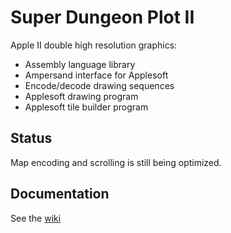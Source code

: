 # Super Dungeon Plot II

Apple II double high resolution graphics:

* Assembly language library
* Ampersand interface for Applesoft
* Encode/decode drawing sequences
* Applesoft drawing program
* Applesoft tile builder program

## Status

Map encoding and scrolling is still being optimized.

## Documentation

See the [wiki](https://github.com/dfgordon/sdpii/wiki)
